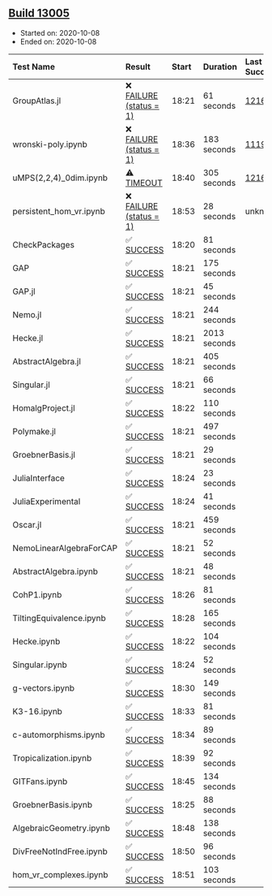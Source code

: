 ## [Build 13005](https://oscarci.mathematik.uni-kl.de/job/oscar/13005/)

* Started on: 2020-10-08
* Ended on: 2020-10-08

| Test Name    | Result | Start | Duration | Last Success | First Failure |
|:-------------|:-------|:------|:---------|:-------------|:--------------|
| GroupAtlas.jl | ❌ [FAILURE (status = 1)](https://oscarci.mathematik.uni-kl.de/job/oscar/13005/artifact/logs/build-13005/GroupAtlas.jl.log) | 18:21 | 61 seconds | [12167](https://oscarci.mathematik.uni-kl.de/job/oscar/12167/) | [12168](https://oscarci.mathematik.uni-kl.de/job/oscar/12168/) |
| wronski-poly.ipynb | ❌ [FAILURE (status = 1)](https://oscarci.mathematik.uni-kl.de/job/oscar/13005/artifact/logs/build-13005/wronski-poly.ipynb.log) | 18:36 | 183 seconds | [11192](https://oscarci.mathematik.uni-kl.de/job/oscar/11192/) | [11193](https://oscarci.mathematik.uni-kl.de/job/oscar/11193/) |
| uMPS(2,2,4)_0dim.ipynb | ⚠ [TIMEOUT](https://oscarci.mathematik.uni-kl.de/job/oscar/13005/artifact/logs/build-13005/uMPS-2-2-4-_0dim.ipynb.log) | 18:40 | 305 seconds | [12167](https://oscarci.mathematik.uni-kl.de/job/oscar/12167/) | [12168](https://oscarci.mathematik.uni-kl.de/job/oscar/12168/) |
| persistent_hom_vr.ipynb | ❌ [FAILURE (status = 1)](https://oscarci.mathematik.uni-kl.de/job/oscar/13005/artifact/logs/build-13005/persistent_hom_vr.ipynb.log) | 18:53 | 28 seconds | unknown | unknown |
| CheckPackages | ✅ [SUCCESS](https://oscarci.mathematik.uni-kl.de/job/oscar/13005/artifact/logs/build-13005/CheckPackages.log) | 18:20 | 81 seconds |  |  |
| GAP | ✅ [SUCCESS](https://oscarci.mathematik.uni-kl.de/job/oscar/13005/artifact/logs/build-13005/GAP.log) | 18:21 | 175 seconds |  |  |
| GAP.jl | ✅ [SUCCESS](https://oscarci.mathematik.uni-kl.de/job/oscar/13005/artifact/logs/build-13005/GAP.jl.log) | 18:21 | 45 seconds |  |  |
| Nemo.jl | ✅ [SUCCESS](https://oscarci.mathematik.uni-kl.de/job/oscar/13005/artifact/logs/build-13005/Nemo.jl.log) | 18:21 | 244 seconds |  |  |
| Hecke.jl | ✅ [SUCCESS](https://oscarci.mathematik.uni-kl.de/job/oscar/13005/artifact/logs/build-13005/Hecke.jl.log) | 18:21 | 2013 seconds |  |  |
| AbstractAlgebra.jl | ✅ [SUCCESS](https://oscarci.mathematik.uni-kl.de/job/oscar/13005/artifact/logs/build-13005/AbstractAlgebra.jl.log) | 18:21 | 405 seconds |  |  |
| Singular.jl | ✅ [SUCCESS](https://oscarci.mathematik.uni-kl.de/job/oscar/13005/artifact/logs/build-13005/Singular.jl.log) | 18:21 | 66 seconds |  |  |
| HomalgProject.jl | ✅ [SUCCESS](https://oscarci.mathematik.uni-kl.de/job/oscar/13005/artifact/logs/build-13005/HomalgProject.jl.log) | 18:22 | 110 seconds |  |  |
| Polymake.jl | ✅ [SUCCESS](https://oscarci.mathematik.uni-kl.de/job/oscar/13005/artifact/logs/build-13005/Polymake.jl.log) | 18:21 | 497 seconds |  |  |
| GroebnerBasis.jl | ✅ [SUCCESS](https://oscarci.mathematik.uni-kl.de/job/oscar/13005/artifact/logs/build-13005/GroebnerBasis.jl.log) | 18:21 | 29 seconds |  |  |
| JuliaInterface | ✅ [SUCCESS](https://oscarci.mathematik.uni-kl.de/job/oscar/13005/artifact/logs/build-13005/JuliaInterface.log) | 18:24 | 23 seconds |  |  |
| JuliaExperimental | ✅ [SUCCESS](https://oscarci.mathematik.uni-kl.de/job/oscar/13005/artifact/logs/build-13005/JuliaExperimental.log) | 18:24 | 41 seconds |  |  |
| Oscar.jl | ✅ [SUCCESS](https://oscarci.mathematik.uni-kl.de/job/oscar/13005/artifact/logs/build-13005/Oscar.jl.log) | 18:21 | 459 seconds |  |  |
| NemoLinearAlgebraForCAP | ✅ [SUCCESS](https://oscarci.mathematik.uni-kl.de/job/oscar/13005/artifact/logs/build-13005/NemoLinearAlgebraForCAP.log) | 18:21 | 52 seconds |  |  |
| AbstractAlgebra.ipynb | ✅ [SUCCESS](https://oscarci.mathematik.uni-kl.de/job/oscar/13005/artifact/logs/build-13005/AbstractAlgebra.ipynb.log) | 18:21 | 48 seconds |  |  |
| CohP1.ipynb | ✅ [SUCCESS](https://oscarci.mathematik.uni-kl.de/job/oscar/13005/artifact/logs/build-13005/CohP1.ipynb.log) | 18:26 | 81 seconds |  |  |
| TiltingEquivalence.ipynb | ✅ [SUCCESS](https://oscarci.mathematik.uni-kl.de/job/oscar/13005/artifact/logs/build-13005/TiltingEquivalence.ipynb.log) | 18:28 | 165 seconds |  |  |
| Hecke.ipynb | ✅ [SUCCESS](https://oscarci.mathematik.uni-kl.de/job/oscar/13005/artifact/logs/build-13005/Hecke.ipynb.log) | 18:22 | 104 seconds |  |  |
| Singular.ipynb | ✅ [SUCCESS](https://oscarci.mathematik.uni-kl.de/job/oscar/13005/artifact/logs/build-13005/Singular.ipynb.log) | 18:24 | 52 seconds |  |  |
| g-vectors.ipynb | ✅ [SUCCESS](https://oscarci.mathematik.uni-kl.de/job/oscar/13005/artifact/logs/build-13005/g-vectors.ipynb.log) | 18:30 | 149 seconds |  |  |
| K3-16.ipynb | ✅ [SUCCESS](https://oscarci.mathematik.uni-kl.de/job/oscar/13005/artifact/logs/build-13005/K3-16.ipynb.log) | 18:33 | 81 seconds |  |  |
| c-automorphisms.ipynb | ✅ [SUCCESS](https://oscarci.mathematik.uni-kl.de/job/oscar/13005/artifact/logs/build-13005/c-automorphisms.ipynb.log) | 18:34 | 89 seconds |  |  |
| Tropicalization.ipynb | ✅ [SUCCESS](https://oscarci.mathematik.uni-kl.de/job/oscar/13005/artifact/logs/build-13005/Tropicalization.ipynb.log) | 18:39 | 92 seconds |  |  |
| GITFans.ipynb | ✅ [SUCCESS](https://oscarci.mathematik.uni-kl.de/job/oscar/13005/artifact/logs/build-13005/GITFans.ipynb.log) | 18:45 | 134 seconds |  |  |
| GroebnerBasis.ipynb | ✅ [SUCCESS](https://oscarci.mathematik.uni-kl.de/job/oscar/13005/artifact/logs/build-13005/GroebnerBasis.ipynb.log) | 18:25 | 88 seconds |  |  |
| AlgebraicGeometry.ipynb | ✅ [SUCCESS](https://oscarci.mathematik.uni-kl.de/job/oscar/13005/artifact/logs/build-13005/AlgebraicGeometry.ipynb.log) | 18:48 | 138 seconds |  |  |
| DivFreeNotIndFree.ipynb | ✅ [SUCCESS](https://oscarci.mathematik.uni-kl.de/job/oscar/13005/artifact/logs/build-13005/DivFreeNotIndFree.ipynb.log) | 18:50 | 96 seconds |  |  |
| hom_vr_complexes.ipynb | ✅ [SUCCESS](https://oscarci.mathematik.uni-kl.de/job/oscar/13005/artifact/logs/build-13005/hom_vr_complexes.ipynb.log) | 18:51 | 103 seconds |  |  |
